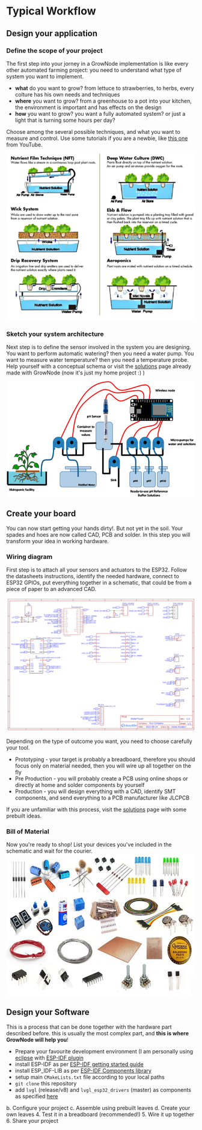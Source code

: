 
# Typical Workflow


## Design your application

### Define the scope of your project
 
The first step into your jorney in a GrowNode implementation is like every other automated farming project: you need to understand what type of system you want to implement. 
 - **what** do you want to grow? from lettuce to strawberries, to herbs, every colture has his own needs and techniques
 - **where** you want to grow? from a greenhouse to a pot into your kitchen, the environment is important and has effects on the design
 - **how** you want to grow? you want a fully automated system? or just a light that is turning some hours per day?

Choose among the several possible techniques, and what you want to measure and control. 
Use some tutorials if you are a newbie, like [this one](https://www.youtube.com/watch?v=N7HNAD4EfkQ) from YouTube.

![some techniques](https://github.com/ogghst/GrowNode/blob/master/docs/resources/images/techniques.jpg?raw=true)

### Sketch your system architecture

Next step is to define the sensor involved in the system you are designing. 
You want to perform automatic watering? then you need a water pump. You want to measure water temperature? then you need a temperature probe. Help yourself with a conceptual schema or visit the [solutions](https://github.com/ogghst/GrowNode/tree/master/docs/resources/solutions/hydroboard1) page already made with GrowNode (now it's just my home project :) ) 

![Example System Architecture](https://github.com/ogghst/GrowNode/blob/master/docs/resources/images/schema3.png?raw=true)

## Create your board
You can now start getting your hands dirty!. But not yet in the soil. Your spades and hoes are now called CAD, PCB and solder.
In this step you will transform your idea in working hardware.

### Wiring diagram
First step is to attach all your sensors and actuators to the ESP32. Follow the datasheets instructions, identify the needed hardware, connect to ESP32 GPIOs, put everything together in a schematic, that could be from a piece of paper to an advanced CAD.

![another schematic](https://github.com/ogghst/GrowNode/blob/master/docs/resources/images/schema5.png?raw=true)

Depending on the type of outcome you want, you need to choose carefully your tool.
 - Prototyping - your target is probably a breadboard, therefore you should focus only on material needed, then you will wire up all together on the fly
 - Pre Production - you will probably create a PCB using online shops or directly at home and solder components by yourself
 - Production - you will design everything with a CAD, identify SMT components, and send everything to a PCB manufacturer like JLCPCB

If you are unfamiliar with this process, visit the [solutions](https://github.com/ogghst/GrowNode/tree/master/docs/resources/solutions/hydroboard1) page with some prebuilt ideas.


### Bill of Material
Now you're ready to shop! List your devices you've included in the schematic and wait for the courier. 
![electrical components](https://github.com/ogghst/GrowNode/blob/master/docs/resources/images/electrical_components.jpg?raw=true)

## Design your Software
This is a process that can be done together with the hardware part described before. this is usually the most complex part, and **this is where GrowNode will help you**!

 - Prepare your favourite development environment (I am personally using [eclipse](https://www.eclipse.org/downloads/) with [ESP-IDF plugin](https://github.com/espressif/idf-eclipse-plugin/blob/master/README.md)
 - install ESP-IDF as per [ESP-IDF getting started guide](https://docs.espressif.com/projects/esp-idf/en/latest/esp32/get-started/)
 - install ESP_IDF-LIB as per [ESP-IDF Components library](https://github.com/UncleRus/esp-idf-lib)
 - setup main `CMakeLists.txt` file according to your local paths
 - `git clone` this repository
 - add `lvgl` (release/v8) and `lvgl_esp32_drivers` (master) as components as specified [here](https://github.com/lvgl/lv_port_esp32)


b.	Configure your project
c.	Assemble using prebuilt leaves 
d.	Create your own leaves
4.	Test it in a breadboard (recommended!) 
5.	Wire it up together
6.	Share your project
